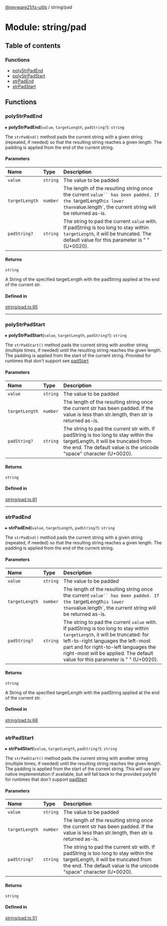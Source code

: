 [@nevware21/ts-utils](../README.md) / string/pad

# Module: string/pad

## Table of contents

### Functions

- [polyStrPadEnd](string_pad.md#polystrpadend)
- [polyStrPadStart](string_pad.md#polystrpadstart)
- [strPadEnd](string_pad.md#strpadend)
- [strPadStart](string_pad.md#strpadstart)

## Functions

### polyStrPadEnd

▸ **polyStrPadEnd**(`value`, `targetLength`, `padString?`): `string`

The `strPadEnd()` method pads the current string with a given string (repeated, if needed) so that
the resulting string reaches a given length. The padding is applied from the end of the current string.

#### Parameters

| Name | Type | Description |
| :------ | :------ | :------ |
| `value` | `string` | The value to be padded |
| `targetLength` | `number` | The length of the resulting string once the current `value`` has been padded. If the `targetLength` is lower than `value.length`, the current string will be returned as-is. |
| `padString?` | `string` | The string to pad the current `value` with. If padString is too long to stay within `targetLength`, it will be truncated. The default value for this parameter is " " (U+0020). |

#### Returns

`string`

A String of the specified targetLength with the padString applied at the end of the current str.

#### Defined in

[string/pad.ts:95](https://github.com/nevware21/ts-utils/blob/e2a920b/ts-utils/src/string/pad.ts#L95)

___

### polyStrPadStart

▸ **polyStrPadStart**(`value`, `targetLength`, `padString?`): `string`

The `strPadStart()` method pads the current string with another string (multiple times, if needed)
until the resulting string reaches the given length. The padding is applied from the start of the
current string. Provided for runtimes that don't support see [padStart](https://caniuse.com/?search=padStart)

#### Parameters

| Name | Type | Description |
| :------ | :------ | :------ |
| `value` | `string` | The value to be padded |
| `targetLength` | `number` | The length of the resulting string once the current str has been padded. If the value is less than str.length, then str is returned as-is. |
| `padString?` | `string` | The string to pad the current str with. If padString is too long to stay within the targetLength, it will be truncated from the end. The default value is the unicode "space" character (U+0020). |

#### Returns

`string`

#### Defined in

[string/pad.ts:81](https://github.com/nevware21/ts-utils/blob/e2a920b/ts-utils/src/string/pad.ts#L81)

___

### strPadEnd

▸ **strPadEnd**(`value`, `targetLength`, `padString?`): `string`

The `strPadEnd()` method pads the current string with a given string (repeated, if needed) so that
the resulting string reaches a given length. The padding is applied from the end of the current string.

#### Parameters

| Name | Type | Description |
| :------ | :------ | :------ |
| `value` | `string` | The value to be padded |
| `targetLength` | `number` | The length of the resulting string once the current `value`` has been padded. If the `targetLength` is lower than `value.length`, the current string will be returned as-is. |
| `padString?` | `string` | The string to pad the current `value` with. If padString is too long to stay within `targetLength`, it will be truncated: for left-to-right languages the left-most part and for right-to-left languages the right-most will be applied. The default value for this parameter is " " (U+0020). |

#### Returns

`string`

A String of the specified targetLength with the padString applied at the end of the current str.

#### Defined in

[string/pad.ts:66](https://github.com/nevware21/ts-utils/blob/e2a920b/ts-utils/src/string/pad.ts#L66)

___

### strPadStart

▸ **strPadStart**(`value`, `targetLength`, `padString?`): `string`

The `strPadStart()` method pads the current string with another string (multiple times, if needed)
until the resulting string reaches the given length. The padding is applied from the start of the
current string. This will use any native implementation if available, but will fall back to the
provided polyfill for runtimes that don't support [padStart](https://caniuse.com/?search=padStart)

#### Parameters

| Name | Type | Description |
| :------ | :------ | :------ |
| `value` | `string` | The value to be padded |
| `targetLength` | `number` | The length of the resulting string once the current str has been padded. If the value is less than str.length, then str is returned as-is. |
| `padString?` | `string` | The string to pad the current str with. If padString is too long to stay within the targetLength, it will be truncated from the end. The default value is the unicode "space" character (U+0020). |

#### Returns

`string`

#### Defined in

[string/pad.ts:51](https://github.com/nevware21/ts-utils/blob/e2a920b/ts-utils/src/string/pad.ts#L51)
